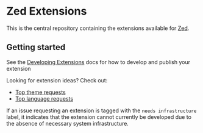 # Zed Extensions

This is the central repository containing the extensions available for [Zed](https://zed.dev/).

## Getting started

See the [Developing Extensions](https://zed.dev/docs/extensions/developing-extensions) docs for how to develop and publish your extension

Looking for extension ideas? Check out:

- [Top theme requests](https://github.com/zed-industries/extensions/issues?q=is%3Aissue+is%3Aopen+label%3Atheme+sort%3Areactions-%2B1-desc)
- [Top language requests](https://github.com/zed-industries/extensions/issues?q=is%3Aissue+is%3Aopen+label%3Alanguage+sort%3Areactions-%2B1-desc)

If an issue requesting an extension is tagged with the `needs infrastructure` label, it indicates that the extension cannot currently be developed due to the absence of necessary system infrastructure.

